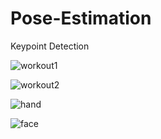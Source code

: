 # Pose-Estimation
Keypoint Detection

![workout1](https://github.com/user-attachments/assets/4e2df530-becb-4d77-863c-f462f54fe239)



![workout2](https://github.com/user-attachments/assets/56756bc4-a6dc-4b44-a8b8-20d205cf412b)




![hand](https://github.com/user-attachments/assets/c5407701-4838-4bbd-a96d-a9951fc7c8a4)




![face](https://github.com/user-attachments/assets/ba4b31d2-178e-484d-891d-d68d8b220f07)
